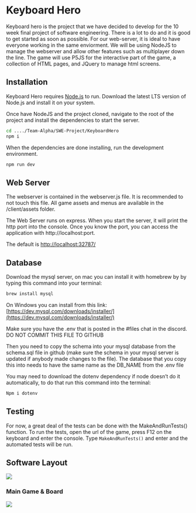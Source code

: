 # Keyboard Hero
Keyboard hero is the project that we have decided to develop for the 10 week final project of software engineering.  There is a lot to do and it is good to get started as soon as possible.
For our web-server, it is ideal to have everyone working in the same enviorment.  We will be using NodeJS to manage the webserver and allow other features such as multiplayer down the line.  The game will use P5JS for the interactive part of the game, a collection of HTML pages, and JQuery to manage html screens.

## Installation

Keyboard Hero requires [Node.js](https://nodejs.org/) to run.
Download the latest LTS version of Node.js and install it on your system.

Once have NodeJS and the project cloned, navigate to the root of the project and install the dependencies to start the server.

```sh
cd ..../Team-Alpha/SWE-Project/KeyboardHero
npm i
```

When the dependencies are done installing, run the development environment.
```sh
npm run dev
```

## Web Server
The webserver is contained in the webserver.js file.  It is recommended to not touch this file.  All game assets and menus are available in the /client/assets folder.

The Web Server runs on express.  When you start the server, it will print the http port into the console.
Once you know the port, you can access the application with http://localhost:port. 

The default is [http://localhost:32787/](http://localhost:32787/)

## Database
Download the mysql server, on mac you can install it with homebrew by by typing this command into your terminal:
```sh
brew install mysql
```
On Windows you can install from this link:
[https://dev.mysql.com/downloads/installer/](https://dev.mysql.com/downloads/installer/)

Make sure you have the .env that is posted in the #files chat in the discord. DO NOT COMMIT THIS FILE TO GITHUB

Then you need to copy the schema into your mysql database from  the schema.sql file in github (make sure the schema in your mysql server is updated if anybody made changes to the file).
The database that you copy this into needs to have the same name as the DB_NAME from the .env file

You may need to download the dotenv dependency if node doesn’t do it automatically, to do that run this command into the terminal:
```sh
Npm i dotenv
```

## Testing
For now, a great deal of the tests can be done with the MakeAndRunTests() function.  To run the tests, open the url of the game, press F12 on the keyboard and enter the console. Type ``` MakeAndRunTests() ``` and enter and the automated tests will be run.

## Software Layout
[![](https://mermaid.ink/img/pako:eNqFkk1PwzAMhv_KlBNIG2Md7KPiMgbiwgRi4raL27htpDSpUmfSNPrfSdZ9dFNhOTT168d2a3vLYs2RhSyWUJYvAlID-Up13Fmgsp2nn16vswChvHWpL5FIqLRs880sF3oOUkQGSOjW-FmkLbUmdlklfkrYoHmDHC_9XpvrvJBIyE8Jdv9QY9ta8eejQHVze7K_Cw6ETeULFUfTVN4R1kekqq-zGvuONMqcsTXV7M__ZFu3rkQcenflEy462aC9-azB8E7kny3BJ-KvIqzLcjQ5CO5WaAetGGXoJsZC98oxAStpxVaqcihY0suNillIxmKXGW3TjIUJyNJZdjeX_QoeEOSCtFnsd9RfB_B15zlGSw1uhizcMtoUHk5FSQ6OtUpE6nVrpJMzoqIM-33vvksFZTa6i3XeLwXPwFC2no76o2A0gWCIo_EQHodDHkeD6SQJHgYJH98PAmBVVf0CKQP--A?type=png)](https://mermaid.live/edit#pako:eNqFkk1PwzAMhv_KlBNIG2Md7KPiMgbiwgRi4raL27htpDSpUmfSNPrfSdZ9dFNhOTT168d2a3vLYs2RhSyWUJYvAlID-Up13Fmgsp2nn16vswChvHWpL5FIqLRs880sF3oOUkQGSOjW-FmkLbUmdlklfkrYoHmDHC_9XpvrvJBIyE8Jdv9QY9ta8eejQHVze7K_Cw6ETeULFUfTVN4R1kekqq-zGvuONMqcsTXV7M__ZFu3rkQcenflEy462aC9-azB8E7kny3BJ-KvIqzLcjQ5CO5WaAetGGXoJsZC98oxAStpxVaqcihY0suNillIxmKXGW3TjIUJyNJZdjeX_QoeEOSCtFnsd9RfB_B15zlGSw1uhizcMtoUHk5FSQ6OtUpE6nVrpJMzoqIM-33vvksFZTa6i3XeLwXPwFC2no76o2A0gWCIo_EQHodDHkeD6SQJHgYJH98PAmBVVf0CKQP--A)

### Main Game & Board
[![](https://mermaid.ink/img/pako:eNp1k99P2zAQx_8Vy09FCvTXVqBsD9tg0yZK0QJPTYWu8SXxcOzIdhhR1_99dtq0aSl9cHN3n6_vfD4vaawY0jGNBRhzzSHVkEeSuF_IZSrwXkCF-gfkSD79Oz0lE5RlJNfEeq2VtX-5dhAyLVB2ThrrsWBgcWf_RslQ7-xbhJdteNXe9LCEbQJvfFWgGVn41cx68yPyLbXVEccrQWKQ66LIZ5KAMHj1FlhX6QCry3acSzubu7UorQvO5sdDU4lhpqxpkD2IpK6wMFba5-9dvY19U_lCTUpheSF4XURvb49f4fSuBr9zgddg4WAPWeYL1NPkTlk07-R4UBbEg9O_B0y4MciOEXWLNnUWAvfauKNCC9rubpmQe61iNOan708HtIbqSSVPz1iZFrQZltegCv4GWeCzfCkZVy3kcH4IuXnldaad51YBa5rT-WOU3NMDq9ry5his7ZyAft4jVzSgOeocOHPvpR6piNoMc4zo2H0yTMBdWUQj6VEorQorGdOxH6CAalWmGR3XfQpoWR9z894aBBm3Sk82D9L_NeBNHdmqhTsdOnNJbVV4OOXGOjhWMuGp95daOHdmbWHG3a4Pn6XcZuXiLFZ513CWucvJXi5H3dFgdAGDIY7Oh_BxOGTxon95kQw-9BN23usPgK5Wq_-VtEO2?type=png)](https://mermaid.live/edit#pako:eNp1k99P2zAQx_8Vy09FCvTXVqBsD9tg0yZK0QJPTYWu8SXxcOzIdhhR1_99dtq0aSl9cHN3n6_vfD4vaawY0jGNBRhzzSHVkEeSuF_IZSrwXkCF-gfkSD79Oz0lE5RlJNfEeq2VtX-5dhAyLVB2ThrrsWBgcWf_RslQ7-xbhJdteNXe9LCEbQJvfFWgGVn41cx68yPyLbXVEccrQWKQ66LIZ5KAMHj1FlhX6QCry3acSzubu7UorQvO5sdDU4lhpqxpkD2IpK6wMFba5-9dvY19U_lCTUpheSF4XURvb49f4fSuBr9zgddg4WAPWeYL1NPkTlk07-R4UBbEg9O_B0y4MciOEXWLNnUWAvfauKNCC9rubpmQe61iNOan708HtIbqSSVPz1iZFrQZltegCv4GWeCzfCkZVy3kcH4IuXnldaad51YBa5rT-WOU3NMDq9ry5his7ZyAft4jVzSgOeocOHPvpR6piNoMc4zo2H0yTMBdWUQj6VEorQorGdOxH6CAalWmGR3XfQpoWR9z894aBBm3Sk82D9L_NeBNHdmqhTsdOnNJbVV4OOXGOjhWMuGp95daOHdmbWHG3a4Pn6XcZuXiLFZ513CWucvJXi5H3dFgdAGDIY7Oh_BxOGTxon95kQw-9BN23usPgK5Wq_-VtEO2)
